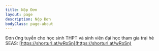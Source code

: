 ```yaml
---
title: Nộp Đơn
layout: page
description: Nộp Đơn
bodyClass: page-about
---
```


Đơn ứng tuyển cho học sinh THPT và sinh viên đại học tham gia trại hè SEAS: [https://shorturl.at/wRoSn](https://shorturl.at/wRoSn)
